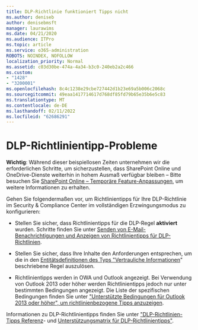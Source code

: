 ```yaml
---
title: DLP-Richtlinie funktioniert Tipps nicht
ms.author: deniseb
author: denisebmsft
manager: laurawims
ms.date: 04/21/2020
ms.audience: ITPro
ms.topic: article
ms.service: o365-administration
ROBOTS: NOINDEX, NOFOLLOW
localization_priority: Normal
ms.assetid: c03d30be-474a-4a34-b3c0-240eb2a2c466
ms.custom:
- "1428"
- "3200001"
ms.openlocfilehash: 8c4c1238e29cbe727442d1b23e69a5b006c2068c
ms.sourcegitcommit: 49eaa1417714617d768df85fd79b65e35b6e5c83
ms.translationtype: MT
ms.contentlocale: de-DE
ms.lasthandoff: 02/11/2022
ms.locfileid: "62686291"
---
```

# <a name="dlp-policy-tip-issues"></a>DLP-Richtlinientipp-Probleme

**Wichtig**: Während dieser beispiellosen Zeiten unternehmen wir die erforderlichen Schritte, um sicherzustellen, dass SharePoint Online und OneDrive-Dienste weiterhin in hohem Ausmaß verfügbar bleiben – Bitte besuchen Sie [SharePoint Online – Temporäre Feature-Anpassungen](https://aka.ms/ODSPAdjustments), um weitere Informationen zu erhalten.

Gehen Sie folgendermaßen vor, um Richtlinientipps für Ihre DLP-Richtlinie im Security & Compliance Center im vollständigen Erzwingungsmodus zu konfigurieren:

- Stellen Sie sicher, dass Richtlinientipps für die DLP-Regel **aktiviert** wurden. Schritte finden Sie unter [Senden von E-Mail-Benachrichtigungen und Anzeigen von Richtlinientipps für DLP-Richtlinien](https://docs.microsoft.com/microsoft-365/compliance/use-notifications-and-policy-tips).

- Stellen Sie sicher, dass Ihre Inhalte den Anforderungen entsprechen, um die in den [Entitätsdefinitionen des Typs "Vertrauliche Informationen](https://docs.microsoft.com/microsoft-365/compliance/sensitive-information-type-entity-definitions)" beschriebene Regel auszulösen.

- Richtlinientipps werden in OWA und Outlook angezeigt. Bei Verwendung von Outlook 2013 oder höher werden Richtlinientipps jedoch nur unter bestimmten Bedingungen angezeigt. Die Liste der spezifischen Bedingungen finden Sie unter ["Unterstützte Bedingungen für Outlook 2013 oder höher", um richtlinienbezogene Tipps anzuzeigen](https://docs.microsoft.com/microsoft-365/compliance/use-notifications-and-policy-tips).

Informationen zu DLP-Richtlinientipps finden Sie unter ["DLP-Richtlinien-Tipps Referenz](https://docs.microsoft.com/microsoft-365/compliance/dlp-policy-tips-reference#support-matrix-for-dlp-policy-tips-across-microsoft-apps)- und [Unterstützungsmatrix für DLP-Richtlinientipps"](https://docs.microsoft.com/microsoft-365/compliance/dlp-policy-tips-reference#support-matrix-for-dlp-policy-tips-across-microsoft-apps).